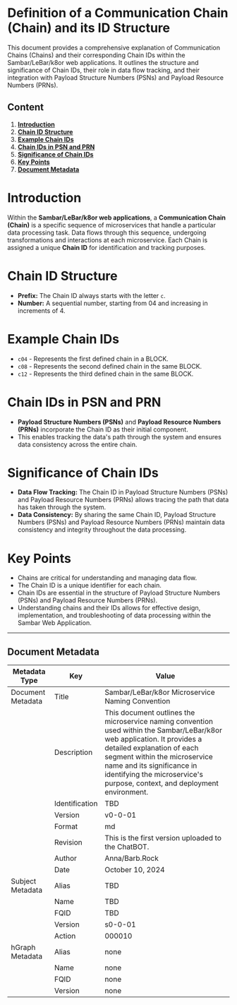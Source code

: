 # Definition of a Communication Chain (Chain) and its ID Structure

This document provides a comprehensive explanation of Communication Chains (Chains) and their corresponding Chain IDs within the Sambar/LeBar/k8or web applications. It outlines the structure and significance of Chain IDs, their role in data flow tracking, and their integration with Payload Structure Numbers (PSNs) and Payload Resource Numbers (PRNs).

## Content

1. **[Introduction](#Introduction)**
2. **[Chain ID Structure](#Chain-ID-Structure)**
3. **[Example Chain IDs](#Example-Chain-IDs)**
4. **[Chain IDs in PSN and PRN](#Chain-IDs-in-PSN-and-PRN)**
5. **[Significance of Chain IDs](#Significance-of-Chain-IDs)**
6. **[Key Points](#Key-Points)**
7. **[Document Metadata](#Document-Metadata)**

<h1 id="Introduction">Introduction</h1>

Within the **Sambar/LeBar/k8or web applications**, a **Communication Chain (Chain)** is a specific sequence of microservices that handle a particular data processing task. Data flows through this sequence, undergoing transformations and interactions at each microservice. Each Chain is assigned a unique **Chain ID** for identification and tracking purposes.

<h1 id="Chain-ID-Structure">Chain ID Structure</h1>

- **Prefix:** The Chain ID always starts with the letter `c`.
- **Number:** A sequential number, starting from 04 and increasing in increments of 4.

<h1 id="Example-Chain-IDs">Example Chain IDs</h1>

- `c04` - Represents the first defined chain in a BLOCK.
- `c08` - Represents the second defined chain in the same BLOCK.
- `c12` - Represents the third defined chain in the same BLOCK.

<h1 id="Chain-IDs-in-PSN-and-PRN">Chain IDs in PSN and PRN</h1>

- **Payload Structure Numbers (PSNs)** and **Payload Resource Numbers (PRNs)** incorporate the Chain ID as their initial component.
- This enables tracking the data's path through the system and ensures data consistency across the entire chain.

<h1 id="Significance-of-Chain-IDs">Significance of Chain IDs</h1>

- **Data Flow Tracking:** The Chain ID in Payload Structure Numbers (PSNs) and Payload Resource Numbers (PRNs) allows tracing the path that data has taken through the system.
- **Data Consistency:** By sharing the same Chain ID, Payload Structure Numbers (PSNs) and Payload Resource Numbers (PRNs) maintain data consistency and integrity throughout the data processing.

<h1 id="Key-Points">Key Points</h1>

- Chains are critical for understanding and managing data flow.
- The Chain ID is a unique identifier for each chain.
- Chain IDs are essential in the structure of Payload Structure Numbers (PSNs) and Payload Resource Numbers (PRNs).
- Understanding chains and their IDs allows for effective design, implementation, and troubleshooting of data processing within the Sambar Web Application.

---

<h2 id="Document-Metadata-Naming-Convention">Document Metadata</h2>

| Metadata Type | Key | Value |
|---|---|---|
| Document Metadata | Title | Sambar/LeBar/k8or Microservice Naming Convention |
| | Description | This document outlines the microservice naming convention used within the Sambar/LeBar/k8or web application. It provides a detailed explanation of each segment within the microservice name and its significance in identifying the microservice's purpose, context, and deployment environment. |
| | Identification | TBD | |
| | Version | v0-0-01 | |
| | Format | md | |
| | Revision | This is the first version uploaded to the ChatBOT. |
| | Author | Anna/Barb.Rock |
| | Date | October 10, 2024 |
| Subject Metadata | Alias | TBD |
| |  Name | TBD |
| |  FQID | TBD |
| |  Version | s0-0-01 |
| |  Action | 000010 |
| hGraph Metadata | Alias | none |
| |  Name | none |
| |  FQID | none |
| |  Version | none |